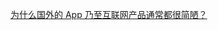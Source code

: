 [为什么国外的 App 乃至互联网产品通常都很简陋？](https://www.zhihu.com/question/46981059/answer/103824268)
[]()

[]()

[]()

[]()

[]()

[]()

[]()

[]()

[]()

[]()

[]()

[]()
